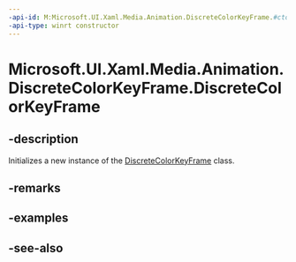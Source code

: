 ```yaml
---
-api-id: M:Microsoft.UI.Xaml.Media.Animation.DiscreteColorKeyFrame.#ctor
-api-type: winrt constructor
---
```


<!-- Method syntax
public DiscreteColorKeyFrame()
-->

# Microsoft.UI.Xaml.Media.Animation.DiscreteColorKeyFrame.DiscreteColorKeyFrame

## -description
Initializes a new instance of the [DiscreteColorKeyFrame](discretecolorkeyframe.md) class.

## -remarks

## -examples

## -see-also
